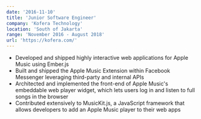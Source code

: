 ```yaml
---
date: '2016-11-10'
title: 'Junior Software Engineer'
company: 'Kofera Technology'
location: 'South of Jakarta'
range: 'November 2016 - August 2018'
url: 'https://kofera.com/'
---
```


- Developed and shipped highly interactive web applications for Apple Music using Ember.js
- Built and shipped the Apple Music Extension within Facebook Messenger leveraging third-party and internal APIs
- Architected and implemented the front-end of Apple Music's embeddable web player widget, which lets users log in and listen to full songs in the browser
- Contributed extensively to MusicKit.js, a JavaScript framework that allows developers to add an Apple Music player to their web apps
